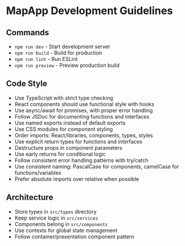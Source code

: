 # MapApp Development Guidelines

## Commands
- `npm run dev` - Start development server
- `npm run build` - Build for production
- `npm run lint` - Run ESLint
- `npm run preview` - Preview production build

## Code Style
- Use TypeScript with strict type checking
- React components should use functional style with hooks
- Use async/await for promises, with proper error handling
- Follow JSDoc for documenting functions and interfaces
- Use named exports instead of default exports
- Use CSS modules for component styling
- Order imports: React/libraries, components, types, styles
- Use explicit return types for functions and interfaces
- Destructure props in component parameters
- Use early returns for conditional logic
- Follow consistent error handling patterns with try/catch
- Use consistent naming: PascalCase for components, camelCase for functions/variables
- Prefer absolute imports over relative when possible

## Architecture
- Store types in `src/types` directory
- Keep service logic in `src/services`
- Components belong in `src/components`
- Use contexts for global state management
- Follow container/presentation component pattern